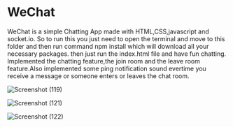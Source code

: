 # WeChat
WeChat is a simple Chatting App made with HTML,CSS,javascript and socket.io.
So to run this you just need to open the terminal and move to this folder and then run command npm install which will download all your necessary packages.
then just run the index.html file and have fun chatting.
Implemented the chatting feature,the join room and the leave room feature.Also implemented some ping notification sound evertime you receive a message or someone enters or leaves the chat room.




![Screenshot (119)](https://github.com/Harshit7645/WeChat/assets/95282153/d0952138-2ba6-4b69-86cb-bacb8e219a11)



![Screenshot (121)](https://github.com/Harshit7645/WeChat/assets/95282153/f2d59292-4e2a-41f4-ac17-30141b1366a4)



![Screenshot (122)](https://github.com/Harshit7645/WeChat/assets/95282153/4ed184d3-5bf4-4bf5-9ed5-7cdbadb8b450)
